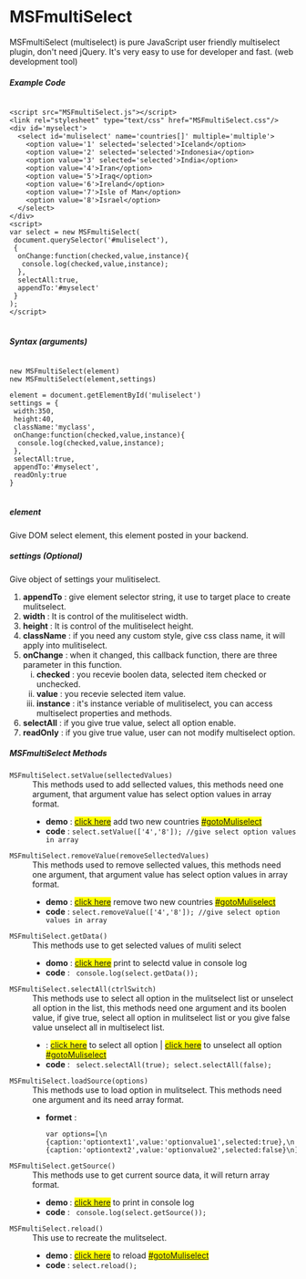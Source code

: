# MSFmultiSelect
MSFmultiSelect (multiselect) is pure JavaScript user friendly multiselect plugin, don't need jQuery. It's very easy to use for developer and fast. (web development tool)
<h5>Example Code</h5>
<pre>
<code>
&lt;script src="MSFmultiSelect.js"&gt;&lt;/script&gt;
&lt;link rel="stylesheet" type="text/css" href="MSFmultiSelect.css"/&gt;
&lt;div id='myselect'&gt;
  &lt;select id='muliselect' name='countries[]' multiple='multiple'&gt;
    &lt;option value='1' selected='selected'&gt;Iceland&lt;/option&gt;
    &lt;option value='2' selected='selected'&gt;Indonesia&lt;/option&gt;
    &lt;option value='3' selected='selected'&gt;India&lt;/option&gt;
    &lt;option value='4'&gt;Iran&lt;/option&gt;
    &lt;option value='5'&gt;Iraq&lt;/option&gt;
    &lt;option value='6'&gt;Ireland&lt;/option&gt;
    &lt;option value='7'&gt;Isle of Man&lt;/option&gt;
    &lt;option value='8'&gt;Israel&lt;/option&gt;
  &lt;/select&gt;
&lt;/div&gt;
&lt;script&gt;
var select = new MSFmultiSelect(
 document.querySelector('#muliselect'),
 { 
  onChange:function(checked,value,instance){
   console.log(checked,value,instance); 
  },
  selectAll:true,
  appendTo:'#myselect' 
 } 
);
&lt;/script&gt;
</code>
</pre>

<h5>Syntax (arguments)</h5>

<pre>
<code>
new MSFmultiSelect(element)
new MSFmultiSelect(element,settings)

element = document.getElementById('muliselect')
settings = { 
 width:350,
 height:40,
 className:'myclass',
 onChange:function(checked,value,instance){
  console.log(checked,value,instance);
 },
 selectAll:true,
 appendTo:'#myselect',
 readOnly:true
}
</code>
</pre>
<h5>element</h5>Give DOM select element, this element posted in your backend.
            <h5>settings (Optional)</h5>Give object of settings your mulitiselect.<ol type="1"><li><b>appendTo</b> : give element selector string, it use to target place to create mulitselect.</li><li><b>width</b> : It is control of the mulitiselect width.</li><li><b>height</b> : It is control of the mulitiselect height.</li><li><b>className</b> : if you need any custom style, give css class name, it will apply into mulitiselect.</li><li><b>onChange</b> : when it changed, this callback function, there are three parameter in this function.<ol type="i"><li><b>checked</b> : you recevie boolen data, selected item checked or unchecked.</li><li><b>value</b> : you recevie selected item value.</li><li><b>instance</b> :  it's instance veriable of mulitiselect, you can access multiselect properties and methods.</li></ol></li><li><b>selectAll</b> : if you give true value, select all option enable.</li><li><b>readOnly</b> : if you give true value, user can not modify multiselect option.</li></ol>
            <h5>MSFmultiSelect Methods</h5><dl><dt><code>MSFmultiSelect.setValue(sellectedValues)</code></dt><dd>This methods used to add sellected values, this methods need one argument, that argument value has select option values in array format.<ul><li><b>demo</b> : <mark><a href="javascript:void(0)" onclick="select.setValue(['4','8']);">click here</a></mark> add two new countries <mark><a href="#_demo" id="maniDemo1" onclick="gotoDemo(this.id)">#gotoMuliselect</a></mark></li><li><b>code</b> : <code>select.setValue(['4','8']); //give select option values in array</code></li></ul></dd><dt><code>MSFmultiSelect.removeValue(removeSellectedValues)</code></dt><dd>This methods used to remove sellected values, this methods need one argument, that argument value has select option values in array format.<ul><li><b>demo</b> : <mark><a  href="javascript:void(0)" onclick="select.removeValue(['4','8']);">click here</a></mark> remove two new countries <mark><a href="#_demo" id="maniDemo2" onclick="gotoDemo(this.id)">#gotoMuliselect</a></mark></li><li><b>code</b> : <code>select.removeValue(['4','8']); //give select option values in array</code></li></dd><dt><code>MSFmultiSelect.getData()</code></dt><dd>This methods use to get selected values of muliti select<ul><li><b>domo</b> : <mark><a href="javascript:void(0)" onclick="console.log(select.getData());">click here</a></mark> print to selectd value in console log</li><li><b>code</b> : <code> console.log(select.getData());</code></li></ul></dd><dt><code>MSFmultiSelect.selectAll(ctrlSwitch)</code></dt><dd>This methods use to select all option in the mulitselect list or unselect all option in the list, this methods need one argument and its boolen value, if give true, select all option in mulitselect list or you give false value unselect all in multiselect list.<ul><li></b> : <mark><a href="javascript:void(0)" onclick="select.selectAll(true);">click here</a></mark> to select all option | <mark><a href="javascript:void(0)" onclick="select.selectAll(false);">click here</a></mark> to unselect all option <mark><a href="#_demo" id="maniDemo3" onclick="gotoDemo(this.id)">#gotoMuliselect</a></mark></li><li><b>code</b> : <code> select.selectAll(true); select.selectAll(false);</code></li></ul></dd><dt><code>MSFmultiSelect.loadSource(options)</code></dt><dd>This methods use to load option in mulitselect. This methods need one argument and its need array format.<ul><li><b>formet</b> : <pre class='sf-syntax'><code>var options=[\n {caption:'optiontext1',value:'optionvalue1',selected:true},\n {caption:'optiontext2',value:'optionvalue2',selected:false}\n];</code></pre></li></ul></dd><dt><code>MSFmultiSelect.getSource()</code></dt><dd>This methods use to get current source data, it will return array format.<ul><li><b>demo </b> : <mark><a href="javascript:void(0)" onclick="console.log(select.getSource());">click here</a></mark> to print in console log</li><li><b>code</b> : <code> console.log(select.getSource());</code></li></ul></dd><dt><code>MSFmultiSelect.reload()</code></dt><dd>This use to recreate the mulitselect.<ul><li><b>demo </b> : <mark><a href="javascript:void(0)" onclick="select.reload();">click here</a></mark> to reload  <mark><a href="#_demo" id="maniDemo4" onclick="gotoDemo(this.id)">#gotoMuliselect</a></mark></li><li><b>code</b> : <code>select.reload();</code></li></ul></dd></dl>
